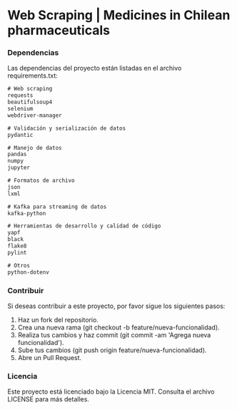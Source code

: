 # Web Scraping | **Medicines in Chilean pharmaceuticals**

### Dependencias
Las dependencias del proyecto están listadas en el archivo requirements.txt:

```txt
# Web scraping
requests
beautifulsoup4
selenium
webdriver-manager

# Validación y serialización de datos
pydantic

# Manejo de datos
pandas
numpy
jupyter

# Formatos de archivo
json
lxml

# Kafka para streaming de datos
kafka-python

# Herramientas de desarrollo y calidad de código
yapf
black
flake8
pylint

# Otros
python-dotenv
```

### Contribuir
Si deseas contribuir a este proyecto, por favor sigue los siguientes pasos:

1. Haz un fork del repositorio.
2. Crea una nueva rama (git checkout -b feature/nueva-funcionalidad).
3. Realiza tus cambios y haz commit (git commit -am 'Agrega nueva funcionalidad').
4. Sube tus cambios (git push origin feature/nueva-funcionalidad).
5. Abre un Pull Request.

### Licencia
Este proyecto está licenciado bajo la Licencia MIT. Consulta el archivo LICENSE para más detalles.

